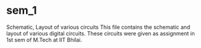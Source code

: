 # sem_1
Schematic, Layout of various circuits
This file contains the schematic and layout of various digital circuits. These circuits were given as assignment in 1st sem of M.Tech at IIT Bhilai.
